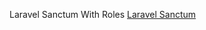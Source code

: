Laravel Sanctum With Roles
[Laravel Sanctum](https://laravel.com/docs/11.x/sanctum#protecting-spa-routes)

